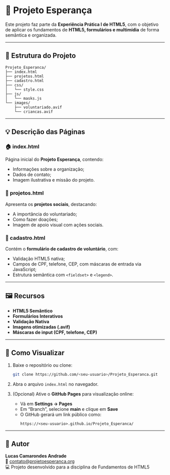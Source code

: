 # 🌱 Projeto Esperança

Este projeto faz parte da **Experiência Prática I de HTML5**, com o objetivo de aplicar os fundamentos de **HTML5, formulários e multimídia** de forma semântica e organizada.

---

## 🧩 Estrutura do Projeto

```
Projeto_Esperanca/
├── index.html
├── projetos.html
├── cadastro.html
├── css/
│   └── style.css
├── js/
│   └── masks.js
└── images/
    ├── voluntariado.avif
    └── criancas.avif
```

---

## 💡 Descrição das Páginas

### 🏠 index.html
Página inicial do **Projeto Esperança**, contendo:
- Informações sobre a organização;
- Dados de contato;
- Imagem ilustrativa e missão do projeto.

### 🤝 projetos.html
Apresenta os **projetos sociais**, destacando:
- A importância do voluntariado;
- Como fazer doações;
- Imagem de apoio visual com ações sociais.

### 📝 cadastro.html
Contém o **formulário de cadastro de voluntário**, com:
- Validação HTML5 nativa;
- Campos de CPF, telefone, CEP, com máscaras de entrada via JavaScript;
- Estrutura semântica com `<fieldset>` e `<legend>`.

---

## 🖼️ Recursos

- **HTML5 Semântico**
- **Formulários Interativos**
- **Validação Nativa**
- **Imagens otimizadas (.avif)**
- **Máscaras de input (CPF, telefone, CEP)**

---

## 🚀 Como Visualizar

1. Baixe o repositório ou clone:
   ```bash
   git clone https://github.com/<seu-usuario>/Projeto_Esperanca.git
   ```
2. Abra o arquivo `index.html` no navegador.

3. (Opcional) Ative o **GitHub Pages** para visualização online:
   - Vá em **Settings → Pages**
   - Em “Branch”, selecione **main** e clique em **Save**
   - O GitHub gerará um link público como:
     ```
     https://<seu-usuario>.github.io/Projeto_Esperanca/
     ```

---

## 👤 Autor

**Lucas Camarondes Andrade**  
📧 contato@projetoesperanca.org  
💻 Projeto desenvolvido para a disciplina de Fundamentos de HTML5
